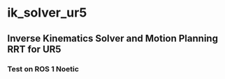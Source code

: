 # ik_solver_ur5
## Inverse Kinematics Solver and Motion Planning RRT for UR5
### Test on ROS 1 Noetic
